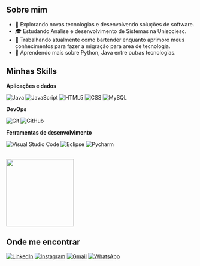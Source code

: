 ## Sobre mim

- 🤔 Explorando novas tecnologias e desenvolvendo soluções de software.
- 🎓 Estudando Análise e desenvolvimento de Sistemas na Unisociesc.
- 💼 Trabalhando atualmente como bartender enquanto aprimoro meus conhecimentos para fazer a migração para area de tecnologia.
- 🌱 Aprendendo mais sobre Python, Java entre outras tecnologias.

## Minhas Skills

**Aplicações e dados**

![Java](https://img.shields.io/badge/-Java-333333?style=flat&logo=Java&logoColor=007396)
![JavaScript](https://img.shields.io/badge/-JavaScript-333333?style=flat&logo=javascript)
![HTML5](https://img.shields.io/badge/-HTML5-333333?style=flat&logo=HTML5)
![CSS](https://img.shields.io/badge/-CSS-333333?style=flat&logo=CSS3&logoColor=1572B6)
![MySQL](https://img.shields.io/badge/-MySQL-333333?style=flat&logo=mysql)


**DevOps**

![Git](https://img.shields.io/badge/-Git-333333?style=flat&logo=git)
![GitHub](https://img.shields.io/badge/-GitHub-333333?style=flat&logo=github)


**Ferramentas de desenvolvimento**

![Visual Studio Code](https://img.shields.io/badge/-Visual%20Studio%20Code-333333?style=flat&logo=visual-studio-code&logoColor=007ACC)
![Eclipse](https://img.shields.io/badge/-Eclipse-333333?style=flat&logo=eclipse-ide&logoColor=2C2255)
![Pycharm](https://img.shields.io/badge/PyCharm-333333?style=flat&logo=pycharm&logoColor=white)


<br/>

<a href="https://github.com/gugaroodrigues" title="Perfil do Gus">
  <img height="180em" src="https://github-readme-stats.vercel.app/api?username=gugaroodrigues&theme=dracula&show_icons=true" />
</a>

## Onde me encontrar
[![LinkedIn](https://img.shields.io/badge/LinkedIn-333333?style=for-the-badge&logo=linkedin&logoColor=white)](https://www.linkedin.com/in/gusroodrigues/)
[![Instagram](https://img.shields.io/badge/-Instagram-333333?style=for-the-badge&logo=instagram&logoColor=white)](https://www.instagram.com/gus.roodriguesb/)
[![Gmail](https://img.shields.io/badge/Gmail-333333?style=for-the-badge&logo=gmail&logoColor=red)](mailto:gugaaroodrigues@gmail.com)
[![WhatsApp](https://img.shields.io/badge/WhatsApp-333333?style=for-the-badge&logo=whatsapp&logoColor=white)](https://wa.me/5547996937037)
